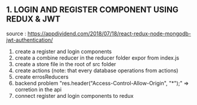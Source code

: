 ## 1.  LOGIN AND REGISTER COMPONENT USING REDUX & JWT
source : https://appdividend.com/2018/07/18/react-redux-node-mongodb-jwt-authentication/

1. create a register and login components
2. create a combine reducer in the reducer folder expor from index.js
3. create a store file in the root of src folder
4. create actions (note: that every database operations from actions)
5. create errosReducers
6. backend  problem "res.header("Access-Control-Allow-Origin", "*");" => corretion in the api
7. connect register and login components to redux 